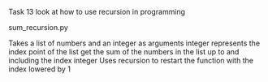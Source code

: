 Task 13 look at how to use recursion in programming

sum_recursion.py

Takes a list of numbers and an integer as arguments
integer represents the index point of the list
get the sum of the numbers in the list up to and including the index integer
Uses recursion to restart the function with the index lowered by 1